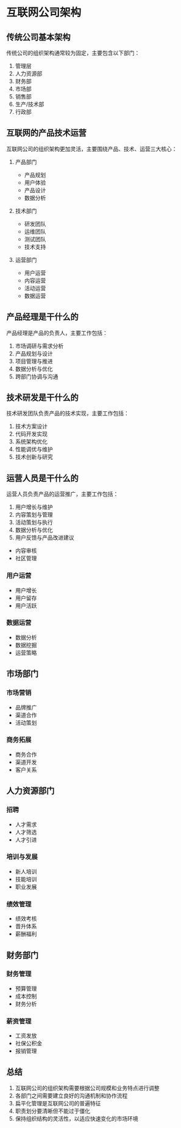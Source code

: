 # 互联网公司架构

## 传统公司基本架构

传统公司的组织架构通常较为固定，主要包含以下部门：

1. 管理层
2. 人力资源部
3. 财务部
4. 市场部
5. 销售部
6. 生产/技术部
7. 行政部

## 互联网的产品技术运营

互联网公司的组织架构更加灵活，主要围绕产品、技术、运营三大核心：

1. 产品部门
   - 产品规划
   - 用户体验
   - 产品设计
   - 数据分析

2. 技术部门
   - 研发团队
   - 运维团队
   - 测试团队
   - 技术支持

3. 运营部门
   - 用户运营
   - 内容运营
   - 活动运营
   - 数据运营

## 产品经理是干什么的

产品经理是产品的负责人，主要工作包括：

1. 市场调研与需求分析
2. 产品规划与设计
3. 项目管理与推进
4. 数据分析与优化
5. 跨部门协调与沟通

## 技术研发是干什么的

技术研发团队负责产品的技术实现，主要工作包括：

1. 技术方案设计
2. 代码开发实现
3. 系统架构优化
4. 性能调优与维护
5. 技术创新与研究

## 运营人员是干什么的

运营人员负责产品的运营推广，主要工作包括：

1. 用户增长与维护
2. 内容策划与管理
3. 活动策划与执行
4. 数据分析与优化
5. 用户反馈与产品改进建议
- 内容审核
- 社区管理

### 用户运营
- 用户增长
- 用户留存
- 用户活跃

### 数据运营
- 数据分析
- 数据挖掘
- 运营策略

## 市场部门

### 市场营销
- 品牌推广
- 渠道合作
- 活动策划

### 商务拓展
- 商务合作
- 渠道开发
- 客户关系

## 人力资源部门

### 招聘
- 人才需求
- 人才筛选
- 人才引进

### 培训与发展
- 新人培训
- 技能培训
- 职业发展

### 绩效管理
- 绩效考核
- 晋升体系
- 薪酬福利

## 财务部门

### 财务管理
- 预算管理
- 成本控制
- 财务分析

### 薪资管理
- 工资发放
- 社保公积金
- 报销管理

## 总结

1. 互联网公司的组织架构需要根据公司规模和业务特点进行调整
2. 各部门之间需要建立良好的沟通机制和协作流程
3. 扁平化管理是互联网公司的普遍特征
4. 职责划分要清晰但不能过于僵化
5. 保持组织结构的灵活性，以适应快速变化的市场环境